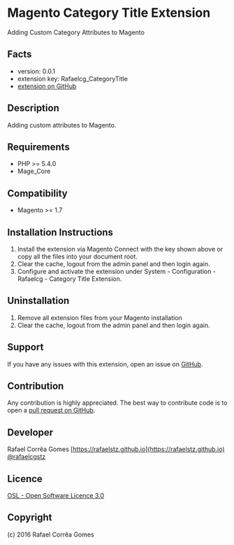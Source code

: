 Magento Category Title Extension
=====================
Adding Custom Category Attributes to Magento

Facts
-----
- version: 0.0.1
- extension key: Rafaelcg_CategoryTitle
- [extension on GitHub](https://github.com/rafaelcg/Rafaelcg_CategoryTitle)

Description
-----------
Adding custom attributes to Magento.

Requirements
------------
- PHP >= 5.4.0
- Mage_Core

Compatibility
-------------
- Magento >= 1.7

Installation Instructions
-------------------------
1. Install the extension via Magento Connect with the key shown above or copy all the files into your document root.
2. Clear the cache, logout from the admin panel and then login again.
3. Configure and activate the extension under System - Configuration - Rafaelcg - Category Title Extension.

Uninstallation
--------------
1. Remove all extension files from your Magento installation
2. Clear the cache, logout from the admin panel and then login again.

Support
-------
If you have any issues with this extension, open an issue on [GitHub](https://github.com/rafaelcg/Magento-Module-CategoryTitle/issues).

Contribution
------------
Any contribution is highly appreciated. The best way to contribute code is to open a [pull request on GitHub](https://help.github.com/articles/using-pull-requests).

Developer
---------
Rafael Corrêa Gomes
[https://rafaelstz.github.io](https://rafaelstz.github.io)
[@rafaelcgstz](https://twitter.com/rafaelcgstz)

Licence
-------
[OSL - Open Software Licence 3.0](http://opensource.org/licenses/osl-3.0.php)

Copyright
---------
(c) 2016 Rafael Corrêa Gomes
